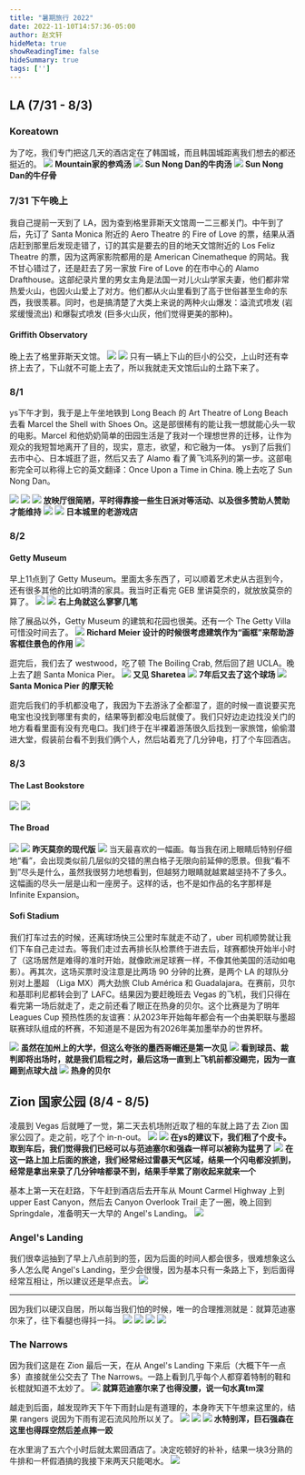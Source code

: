 ```yaml
---
title: "暑期旅行 2022"
date: 2022-11-10T14:57:36-05:00
author: 赵文轩
hideMeta: true
showReadingTime: false
hideSummary: true
tags: ['']
---
```


## LA (7/31 - 8/3)

### Koreatown
为了吃，我们专门把这几天的酒店定在了韩国城，而且韩国城距离我们想去的都还挺近的。
![](la/shen.jpeg)
__Mountain家的参鸡汤__
![](la/niu.jpeg)
__Sun Nong Dan的牛肉汤__
![](la/sun.jpeg)
__Sun Nong Dan的牛仔骨__

### 7/31 下午晚上
我自己提前一天到了 LA，因为查到格里菲斯天文馆周一二三都关门。中午到了后，先订了 Santa Monica 附近的 Aero Theatre 的 Fire of Love 的票，结果从酒店赶到那里后发现走错了，订的其实是要去的目的地天文馆附近的 Los Feliz Theatre 的票，因为这两家影院都用的是 American Cinematheque 的网站。我不甘心错过了，还是赶去了另一家放 Fire of Love 的在市中心的 Alamo Drafthouse。这部纪录片里的男女主角是法国一对儿火山学家夫妻，他们都非常热爱火山，也因火山爱上了对方。他们都从火山里看到了高于世俗甚至生命的东西，我很羡慕。同时，也是搞清楚了大类上来说的两种火山爆发：溢流式喷发 (岩浆缓慢流出) 和爆裂式喷发 (巨多火山灰，他们觉得更美的那种)。

#### Griffith Observatory
晚上去了格里菲斯天文馆。
![](la/griffith.jpeg)
![](la/city_of_stars.jpeg)
只有一辆上下山的巨小的公交，上山时还有幸挤上去了，下山就不可能上去了，所以我就走天文馆后山的土路下来了。

### 8/1
ys下午才到，我于是上午坐地铁到 Long Beach 的 Art Theatre of Long Beach 去看 Marcel the Shell with Shoes On。这是部很稀有的能让我一想就能心头一软的电影。Marcel 和他奶奶简单的田园生活是了我对一个理想世界的迁移，让作为观众的我短暂地离开了目的，现实，意志，欲望，和它融为一体。 ys到了后我们去市中心、日本城逛了逛，然后又去了 Alamo 看了黄飞鸿系列的第一步。这部电影完全可以称得上它的英文翻译：Once Upon a Time in China. 晚上去吃了 Sun Nong Dan。

![](la/art.jpeg)
![](la/art_front.jpeg)
![](la/art_in.jpeg)
__放映厅很简陋，平时得靠接一些生日派对等活动、以及很多赞助人赞助才能维持__
![](la/art_in2.jpeg)
![](la/j_town.jpeg)
__日本城里的老游戏店__

### 8/2

#### Getty Museum
早上11点到了 Getty Museum。里面太多东西了，可以顺着艺术史从古逛到今，还有很多其他的比如明清的家具。我当时正看完 GEB 里讲莫奈的，就放放莫奈的算了。
![](la/cathedral.jpeg)
![](la/sunrise.jpeg)
__右上角就这么寥寥几笔__

除了展品以外，Getty Museum 的建筑和花园也很美。还有一个 The Getty Villa 可惜没时间去了。
![](la/getty_view.jpeg)
__Richard Meier 设计的时候很考虑建筑作为“画框”来帮助游客框住景色的作用__
![](la/flower_domb.jpeg)

逛完后，我们去了 westwood，吃了顿 The Boiling Crab, 然后回了趟 UCLA。晚上去了趟 Santa Monica Pier。
![](la/sharetea.jpeg)
__又见 Sharetea__
![](la/ucla_field.jpeg)
__7年后又去了这个球场__
![](la/ferris_wheel.jpeg)
__Santa Monica Pier 的摩天轮__

逛完后我们的手机都没电了，我因为下去游泳了全都湿了，逛的时候一直说要买充电宝也没找到哪里有卖的，结果等到都没电后就傻了。我们只好边走边找没关门的地方看看里面有没有充电口。我们终于在半裸着游荡很久后找到一家旅馆，偷偷潜进大堂，假装前台看不到我们俩个人，然后站着充了几分钟电，打了个车回酒店。

### 8/3
#### The Last Bookstore
![](la/the_last_bookstore.jpeg)
![](la/the_last_bookstore2.jpeg)

#### The Broad
![](la/lights.JPG)
![](la/cathedral_modern.jpeg)
__昨天莫奈的现代版__
![](la/infinite_expansion.jpeg)
当天最喜欢的一幅画。每当我在闭上眼睛后特别仔细地“看”，会出现类似前几层似的交错的黑白格子无限向前延伸的愿景。但我“看不到”尽头是什么，虽然我很努力地想看到，但越努力眼睛就越累越坚持不了多久。这幅画的尽头一层是山和一座房子。这样的话，也不是如作品的名字那样是 Infinite Expansion。

#### Sofi Stadium

我们打车过去的时候，还离球场快三公里时车就走不动了，uber 司机顺势就让我们下车自己走过去。等我们走过去再排长队检票终于进去后，球赛都快开始半小时了（这场居然是难得的准时开始，就像欧洲足球赛一样，不像其他美国的活动如电影）。再其次，这场买票时没注意是比两场 90 分钟的比赛，是两个 LA 的球队分别对上墨超 （Liga MX）两大劲旅 Club América 和 Guadalajara。在赛前，贝尔和基耶利尼都转会到了 LAFC。结果因为要赶晚班去 Vegas 的飞机，我们只得在看完第一场后就走了，走之前还看了眼正在热身的贝尔。这个比赛是为了明年 Leagues Cup 预热性质的友谊赛：从2023年开始每年都会有一个由美职联与墨超联赛球队组成的杯赛，不知道是不是因为有2026年美加墨举办的世界杯。

![](la/mexican_hat.jpeg)
__虽然在加州上的大学，但这么夸张的墨西哥帽还是第一次见__
![](la/club_america.jpeg)
__看到球员、裁判即将出场时，就是我们启程之时，最后这场一直到上飞机前都没踢完，因为一直踢到点球大战__
![](la/bale.jpeg)
__热身的贝尔__

## Zion 国家公园 (8/4 - 8/5)
凌晨到 Vegas 后就睡了一觉，第二天去机场附近取了租的车就上路了去 Zion 国家公园了。走之前，吃了个 in-n-out。
![](zion/in-n-out.jpeg)
![](zion/f150.jpeg)
__在ys的建议下，我们租了个皮卡。取到车后，我们觉得我们已经可以与范迪塞尔和强森一样可以被称为猛男了__
![](zion/thunder.jpeg)
__在这一路上加上后面的旅途，我们经常经过雷暴天气区域，结果一个闪电都没抓到，经常是拿出来录了几分钟啥都录不到，结果手举累了刚收起来就来一个__

基本上第一天在赶路，下午赶到酒店后去开车从 Mount Carmel Highway 上到 upper East Canyon，然后去 Canyon Overlook Trail 走了一圈，晚上回到 Springdale，准备明天一大早的 Angel's Landing。
![](zion/goat.jpeg)

### Angel's Landing
我们很幸运抽到了早上八点前到的签，因为后面的时间人都会很多，很难想象这么多人怎么爬 Angel's Landing，至少会很慢，因为基本只有一条路上下，到后面得经常互相让，所以建议还是早点去。
![](zion/mark.jpeg)
____
因为我们以硬汉自居，所以每当我们怕的时候，唯一的合理推测就是：就算范迪塞尔来了，往下看腿也得抖一抖。
![](zion/angel's_landing.jpeg)
![](zion/angel's_landing2.jpeg)
![](zion/angel's_landing3.jpeg)
![](zion/top.jpeg)

### The Narrows
因为我们这是在 Zion 最后一天，在从 Angel's Landing 下来后（大概下午一点多）直接就坐公交去了 The Narrows。一路上看到几乎每个人都穿着特制的鞋和长棍就知道不太妙了。
![](zion/water.jpeg)
__就算范迪塞尔来了也得没腰，说一句水真tm深__

越走到后面，越发现昨天下午下雨封山是有道理的，本身昨天下午想来这里的，结果 rangers 说因为下雨有泥石流风险所以关了。
![](zion/narrow.jpeg)
![](zion/narrow2.jpeg)
![](zion/van_diesel.jpeg)
__水特别浑，巨石强森在这里也得踩空然后差点摔一跤__

在水里淌了五六个小时后就太累回酒店了。决定吃顿好的补补，结果一块3分熟的牛排和一杯假酒搞的我接下来两天只能喝水。 
![](zion/steak.jpeg)